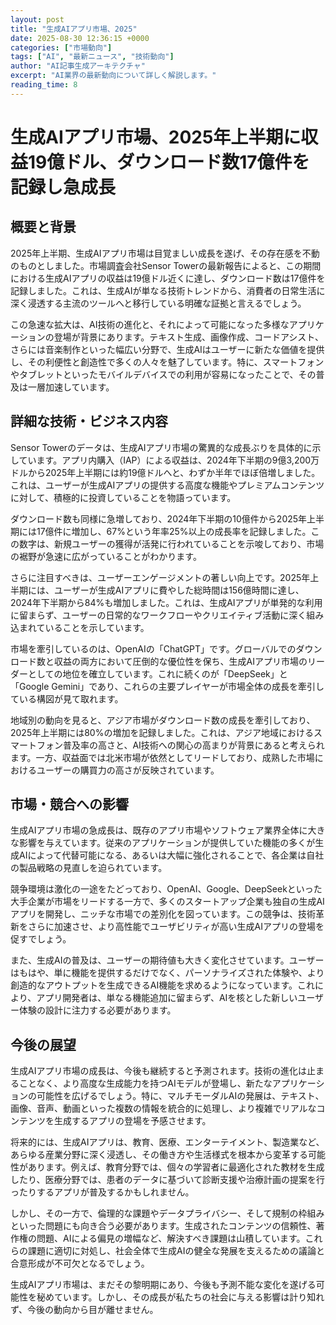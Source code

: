 ```yaml
---
layout: post
title: "生成AIアプリ市場、2025"
date: 2025-08-30 12:36:15 +0000
categories: ["市場動向"]
tags: ["AI", "最新ニュース", "技術動向"]
author: "AI記事生成アーキテクチャ"
excerpt: "AI業界の最新動向について詳しく解説します。"
reading_time: 8
---
```

# 生成AIアプリ市場、2025年上半期に収益19億ドル、ダウンロード数17億件を記録し急成長

## 概要と背景

2025年上半期、生成AIアプリ市場は目覚ましい成長を遂げ、その存在感を不動のものとしました。市場調査会社Sensor Towerの最新報告によると、この期間における生成AIアプリの収益は19億ドル近くに達し、ダウンロード数は17億件を記録しました。これは、生成AIが単なる技術トレンドから、消費者の日常生活に深く浸透する主流のツールへと移行している明確な証拠と言えるでしょう。

この急速な拡大は、AI技術の進化と、それによって可能になった多様なアプリケーションの登場が背景にあります。テキスト生成、画像作成、コードアシスト、さらには音楽制作といった幅広い分野で、生成AIはユーザーに新たな価値を提供し、その利便性と創造性で多くの人々を魅了しています。特に、スマートフォンやタブレットといったモバイルデバイスでの利用が容易になったことで、その普及は一層加速しています。

## 詳細な技術・ビジネス内容

Sensor Towerのデータは、生成AIアプリ市場の驚異的な成長ぶりを具体的に示しています。アプリ内購入（IAP）による収益は、2024年下半期の9億3,200万ドルから2025年上半期には約19億ドルへと、わずか半年でほぼ倍増しました。これは、ユーザーが生成AIアプリの提供する高度な機能やプレミアムコンテンツに対して、積極的に投資していることを物語っています。

ダウンロード数も同様に急増しており、2024年下半期の10億件から2025年上半期には17億件に増加し、67%という年率25%以上の成長率を記録しました。この数字は、新規ユーザーの獲得が活発に行われていることを示唆しており、市場の裾野が急速に広がっていることがわかります。

さらに注目すべきは、ユーザーエンゲージメントの著しい向上です。2025年上半期には、ユーザーが生成AIアプリに費やした総時間は156億時間に達し、2024年下半期から84%も増加しました。これは、生成AIアプリが単発的な利用に留まらず、ユーザーの日常的なワークフローやクリエイティブ活動に深く組み込まれていることを示しています。

市場を牽引しているのは、OpenAIの「ChatGPT」です。グローバルでのダウンロード数と収益の両方において圧倒的な優位性を保ち、生成AIアプリ市場のリーダーとしての地位を確立しています。これに続くのが「DeepSeek」と「Google Gemini」であり、これらの主要プレイヤーが市場全体の成長を牽引している構図が見て取れます。

地域別の動向を見ると、アジア市場がダウンロード数の成長を牽引しており、2025年上半期には80%の増加を記録しました。これは、アジア地域におけるスマートフォン普及率の高さと、AI技術への関心の高まりが背景にあると考えられます。一方、収益面では北米市場が依然としてリードしており、成熟した市場におけるユーザーの購買力の高さが反映されています。

## 市場・競合への影響

生成AIアプリ市場の急成長は、既存のアプリ市場やソフトウェア業界全体に大きな影響を与えています。従来のアプリケーションが提供していた機能の多くが生成AIによって代替可能になる、あるいは大幅に強化されることで、各企業は自社の製品戦略の見直しを迫られています。

競争環境は激化の一途をたどっており、OpenAI、Google、DeepSeekといった大手企業が市場をリードする一方で、多くのスタートアップ企業も独自の生成AIアプリを開発し、ニッチな市場での差別化を図っています。この競争は、技術革新をさらに加速させ、より高性能でユーザビリティが高い生成AIアプリの登場を促すでしょう。

また、生成AIの普及は、ユーザーの期待値も大きく変化させています。ユーザーはもはや、単に機能を提供するだけでなく、パーソナライズされた体験や、より創造的なアウトプットを生成できるAI機能を求めるようになっています。これにより、アプリ開発者は、単なる機能追加に留まらず、AIを核とした新しいユーザー体験の設計に注力する必要があります。

## 今後の展望

生成AIアプリ市場の成長は、今後も継続すると予測されます。技術の進化は止まることなく、より高度な生成能力を持つAIモデルが登場し、新たなアプリケーションの可能性を広げるでしょう。特に、マルチモーダルAIの発展は、テキスト、画像、音声、動画といった複数の情報を統合的に処理し、より複雑でリアルなコンテンツを生成するアプリの登場を予感させます。

将来的には、生成AIアプリは、教育、医療、エンターテイメント、製造業など、あらゆる産業分野に深く浸透し、その働き方や生活様式を根本から変革する可能性があります。例えば、教育分野では、個々の学習者に最適化された教材を生成したり、医療分野では、患者のデータに基づいて診断支援や治療計画の提案を行ったりするアプリが普及するかもしれません。

しかし、その一方で、倫理的な課題やデータプライバシー、そして規制の枠組みといった問題にも向き合う必要があります。生成されたコンテンツの信頼性、著作権の問題、AIによる偏見の増幅など、解決すべき課題は山積しています。これらの課題に適切に対処し、社会全体で生成AIの健全な発展を支えるための議論と合意形成が不可欠となるでしょう。

生成AIアプリ市場は、まだその黎明期にあり、今後も予測不能な変化を遂げる可能性を秘めています。しかし、その成長が私たちの社会に与える影響は計り知れず、今後の動向から目が離せません。
